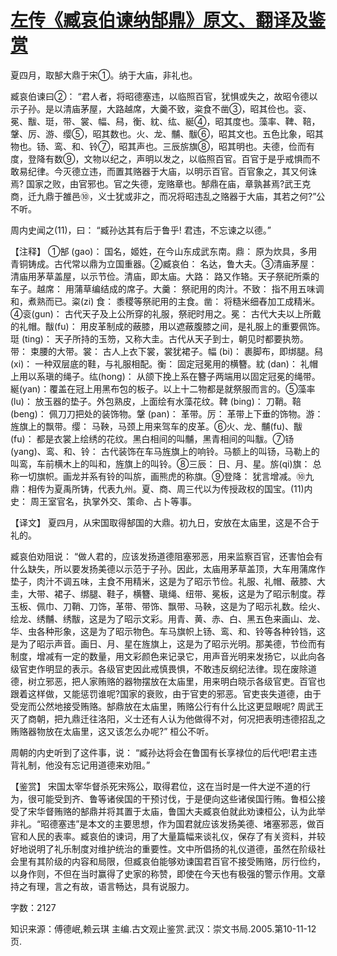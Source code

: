 # [左传《臧哀伯谏纳郜鼎》原文、翻译及鉴赏](https://www.vrrw.net/wx/13982.html)

夏四月，取郜大鼎于宋①。纳于大庙，非礼也。

臧哀伯谏曰②： “君人者，将昭德塞违，以临照百官，犹惧或失之，故昭令德以示子孙。是以清庙茅屋，大路越席，大羹不致，粢食不凿③，昭其俭也。衮、冕、黻、珽，带、裳、幅、舄，衡、紞、纮、綖④，昭其度也。藻率、鞞、鞛，鞶、厉、游、缨⑤，昭其数也。火、龙、黼、黻⑥，昭其文也。五色比象，昭其物也。钖、鸾、和、铃⑦，昭其声也。三辰旂旗⑧，昭其明也。夫德，俭而有度，登降有数⑨，文物以纪之，声明以发之，以临照百官。百官于是乎戒惧而不敢易纪律。今灭德立违，而置其赂器于大庙，以明示百官。百官象之，其又何诛焉? 国家之败，由官邪也。官之失德，宠赂章也。郜鼎在庙，章孰甚焉?武王克商，迁九鼎于雒邑⑩，义士犹或非之，而况将昭违乱之赂器于大庙，其若之何?”公不听。

周内史闻之(11)，曰： “臧孙达其有后于鲁乎! 君违，不忘谏之以德。”

【注释】 ①郜 (gao)： 国名，姬姓，在今山东成武东南。鼎： 原为炊具，多用青铜铸成。古代常以鼎为立国重器。②臧哀伯： 名达，鲁大夫。③清庙茅屋： 清庙用茅草盖屋，以示节俭。清庙，即太庙。大路： 路又作辂。天子祭祀所乘的车子。越席： 用蒲草编结成的席子。大羹： 祭祀用的肉汁。不致： 指不用五味调和，煮熟而已。粢(zi) 食： 黍稷等祭祀用的主食。凿： 将糙米细舂加工成精米。④衮(gun)： 古代天子及上公所穿的礼服，祭祀时用之。冕： 古代大夫以上所戴的礼帽。黻(fu)： 用皮革制成的蔽膝，用以遮蔽腹膝之间，是礼服上的重要佩饰。珽 (ting)： 天子所持的玉笏，又称大圭。古代从天子到士，朝见时都要执笏。带： 束腰的大带。裳： 古人上衣下裳，裳犹裙子。幅 (bi)： 裹脚布，即绑腿。舄 (xi)： 一种双层底的鞋，与礼服相配。衡： 固定冠冕用的横簪。紞 (dan)： 礼帽上用以系瑱的绳子。纮(hong)： 从颌下挽上系在簪子两端用以固定冠冕的绳带。綖(yan)：覆盖在冠上用黑布包的板子。以上十二物都是就祭服而言的。⑤藻率 (lu)： 放玉器的垫子。外包熟皮，上面绘有水藻花纹。鞞 (bing)： 刀鞘。鞛(beng)： 佩刀刀把处的装饰物。鞶 (pan)： 革带。厉： 革带上下垂的饰物。游： 旌旗上的飘带。缨： 马鞅，马颈上用来驾车的皮革。⑥火、龙、黼(fu)、黻(fu)： 都是衣裳上绘绣的花纹。黑白相间的叫黼，黑青相间的叫黻。⑦钖 (yang)、鸾、和、铃： 古代装饰在车马旌旗上的响铃。马额上的叫钖，马勒上的叫鸾，车前横木上的叫和，旌旗上的叫铃。⑧三辰： 日、月、星。旂(qi)旗： 总称一切旗帜。画龙并系有铃的叫旂，画熊虎的称旗。⑨登降： 犹言增减。⑩九鼎：相传为夏禹所铸，代表九州。夏、商、周三代以为传授政权的国宝。(11)内史： 周王室官名，执掌外交、策命、占卜等事。



【译文】 夏四月，从宋国取得郜国的大鼎。初九日，安放在太庙里，这是不合于礼的。

臧哀伯劝阻说： “做人君的，应该发扬道德阻塞邪恶，用来监察百官，还害怕会有什么缺失，所以要发扬美德以示范于子孙。因此，太庙用茅草盖顶，大车用蒲席作垫子，肉汁不调五味，主食不用精米，这是为了昭示节俭。礼服、礼帽、蔽膝、大圭，大带、裙子、绑腿、鞋子，横簪、瑱绳、纽带、冕板，这是为了昭示制度。荐玉板、佩巾、刀鞘、刀饰，革带、带饰、飘带、马鞅，这是为了昭示礼数。绘火、绘龙、绣黼、绣黻，这是为了昭示文彩。用青、黄、赤、白、黑五色来画山、龙、华、虫各种形象，这是为了昭示物色。车马旗帜上钖、鸾、和、铃等各种铃铛，这是为了昭示声音。画日、月、星在旌旗上，这是为了昭示光明。那美德，节俭而有制度，增减有一定的数量，用文彩颜色来记录它，用声音光明来发扬它，以此向各级官吏作明显的表示。各级官吏因此戒慎畏惧，不敢违反纲纪法律。现在废除道德，树立邪恶，把人家贿赂的器物摆放在太庙里，用来明白晓示各级官吏。百官也跟着这样做，又能惩罚谁呢?国家的衰败，由于官吏的邪恶。官吏丧失道德，由于受宠而公然地接受贿赂。郜鼎放在太庙里，贿赂公行有什么比这更显眼呢? 周武王灭了商朝，把九鼎迁往洛阳，义士还有人认为他做得不对，何况把表明违德招乱之贿赂器物放在太庙里，这又该怎么办呢?” 桓公不听。

周朝的内史听到了这件事，说： “臧孙达将会在鲁国有长享禄位的后代吧!君主违背礼制，他没有忘记用道德来劝阻。”

【鉴赏】 宋国太宰华督杀死宋殇公，取得君位，这在当时是一件大逆不道的行为，很可能受到齐、鲁等诸侯国的干预讨伐，于是便向这些诸侯国行贿。鲁桓公接受了宋华督贿赂的郜鼎并将其置于太庙，鲁国大夫臧哀伯就此劝谏桓公，认为此举非礼。“昭德塞违”是本文的主要思想，作为国君就应该发扬美德、堵塞邪恶，做百官和人民的表率。臧哀伯的谏词，用了大量篇幅来谈礼仪，保存了有关资料，并较好地说明了礼乐制度对维护统治的重要性。文中所倡扬的礼仪道德，虽然在阶级社会里有其阶级的内容和局限，但臧哀伯能够劝谏国君百官不接受贿赂，厉行俭约，以身作则，不但在当时赢得了史家的称赞，即使在今天也有极强的警示作用。文章持之有理，言之有故，语言畅达，具有说服力。

字数：2127

知识来源：傅德岷,赖云琪 主编.古文观止鉴赏.武汉：崇文书局.2005.第10-11-12页.

